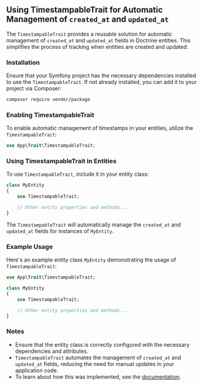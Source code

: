 ## Using TimestampableTrait for Automatic Management of `created_at` and `updated_at`

The `TimestampableTrait` provides a reusable solution for automatic management of `created_at` and `updated_at` fields in Doctrine entities. This simplifies the process of tracking when entities are created and updated.

### Installation

Ensure that your Symfony project has the necessary dependencies installed to use the `TimestampableTrait`. If not already installed, you can add it to your project via Composer:

```bash
composer require vendor/package
```

### Enabling TimestampableTrait

To enable automatic management of timestamps in your entities, utilize the `TimestampableTrait`:

```php
use App\Trait\TimestampableTrait;
```

### Using TimestampableTrait in Entities

To use `TimestampableTrait`, include it in your entity class:

```php
class MyEntity
{
    use TimestampableTrait;

    // Other entity properties and methods...
}
```

The `TimestampableTrait` will automatically manage the `created_at` and `updated_at` fields for instances of `MyEntity`.

### Example Usage

Here's an example entity class `MyEntity` demonstrating the usage of `TimestampableTrait`:

```php
use App\Trait\TimestampableTrait;

class MyEntity
{
    use TimestampableTrait;

    // Other entity properties and methods...
}
```

### Notes

-   Ensure that the entity class is correctly configured with the necessary dependencies and attributes.
-   `TimestampableTrait` automates the management of `created_at` and `updated_at` fields, reducing the need for manual updates in your application code.
-   To learn about how this was implemented, see the [documentation](/docs/timestampable_doc.md).
